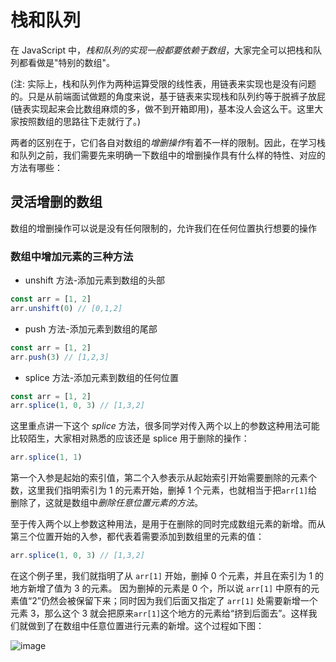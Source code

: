 # 栈和队列

在 JavaScript 中，_栈和队列的实现一般都要依赖于数组_，大家完全可以把栈和队列都看做是"特别的数组"。

(注: 实际上，栈和队列作为两种运算受限的线性表，用链表来实现也是没有问题的。只是从前端面试做题的角度来说，基于链表来实现栈和队列约等于脱裤子放屁(链表实现起来会比数组麻烦的多，做不到开箱即用)，基本没人会这么干。这里大家按照数组的思路往下走就行了。)

两者的区别在于，它们各自对数组的*增删操作*有着不一样的限制。因此，在学习栈和队列之前，我们需要先来明确一下数组中的增删操作具有什么样的特性、对应的方法有哪些：

## 灵活增删的数组

数组的增删操作可以说是没有任何限制的，允许我们在任何位置执行想要的操作

### 数组中增加元素的三种方法

- unshift 方法-添加元素到数组的头部

```js
const arr = [1, 2]
arr.unshift(0) // [0,1,2]
```

- push 方法-添加元素到数组的尾部

```js
const arr = [1, 2]
arr.push(3) // [1,2,3]
```

- splice 方法-添加元素到数组的任何位置

```js
const arr = [1, 2]
arr.splice(1, 0, 3) // [1,3,2]
```

这里重点讲一下这个 _splice_ 方法，很多同学对传入两个以上的参数这种用法可能比较陌生，大家相对熟悉的应该还是 splice 用于删除的操作：

```js
arr.splice(1, 1)
```

第一个入参是起始的索引值，第二个入参表示从起始索引开始需要删除的元素个数，这里我们指明索引为 1 的元素开始，删掉 1 个元素，也就相当于把`arr[1]`给删除了，这就是数组中*删除任意位置元素的方法*。

至于传入两个以上参数这种用法，是用于在删除的同时完成数组元素的新增。而从第三个位置开始的入参，都代表着需要添加到数组里的元素的值：

```js
arr.splice(1, 0, 3) // [1,3,2]
```

在这个例子里，我们就指明了从 `arr[1]` 开始，删掉 0 个元素，并且在索引为 1 的地方新增了值为 3 的元素。
因为删掉的元素是 0 个，所以说 `arr[1]` 中原有的元素值“2”仍然会被保留下来；同时因为我们后面又指定了 `arr[1]` 处需要新增一个元素 3，那么这个 3 就会把原来`arr[1]`这个地方的元素给“挤到后面去”。这样我们就做到了在数组中任意位置进行元素的新增。这个过程如下图：

![image](https://user-images.githubusercontent.com/26397622/144781327-197e6d34-890f-4b5e-9ff5-52ee4d532aab.png)

